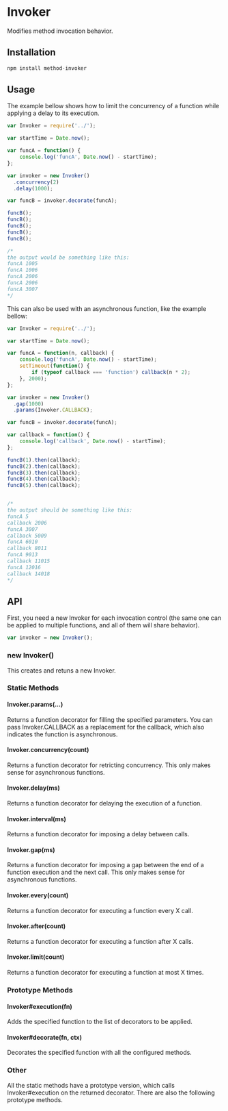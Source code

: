 # Invoker

Modifies method invocation behavior.

## Installation

```javascript
npm install method-invoker
```

## Usage

The example bellow shows how to limit the concurrency of a function while applying a delay to its execution.

```javascript
var Invoker = require('../');

var startTime = Date.now();

var funcA = function() {
    console.log('funcA', Date.now() - startTime);
};

var invoker = new Invoker()
  .concurrency(2)
  .delay(1000);

var funcB = invoker.decorate(funcA);

funcB();
funcB();
funcB();
funcB();
funcB();

/*
the output would be something like this:
funcA 1005
funcA 1006
funcA 2006
funcA 2006
funcA 3007
*/

```

This can also be used with an asynchronous function, like the example bellow:

```javascript
var Invoker = require('../');

var startTime = Date.now();

var funcA = function(n, callback) {
    console.log('funcA', Date.now() - startTime);
    setTimeout(function() {
        if (typeof callback === 'function') callback(n * 2);
    }, 2000);
};

var invoker = new Invoker()
  .gap(1000)
  .params(Invoker.CALLBACK);

var funcB = invoker.decorate(funcA);

var callback = function() {
    console.log('callback', Date.now() - startTime);
};

funcB(1).then(callback);
funcB(2).then(callback);
funcB(3).then(callback);
funcB(4).then(callback);
funcB(5).then(callback);


/*
the output should be something like this:
funcA 5
callback 2006
funcA 3007
callback 5009
funcA 6010
callback 8011
funcA 9013
callback 11015
funcA 12016
callback 14018
*/

```

## API

First, you need a new Invoker for each invocation control (the same one can be applied to multiple functions, and all of them will share behavior).

```javascript
var invoker = new Invoker();
```

### new Invoker()

This creates and retuns a new Invoker.


### Static Methods

#### Invoker.params(...)

Returns a function decorator for filling the specified parameters.
You can pass Invoker.CALLBACK as a replacement for the callback, which also indicates the function is asynchronous.

#### Invoker.concurrency(count)

Returns a function decorator for retricting concurrency.
This only makes sense for asynchronous functions.

#### Invoker.delay(ms)

Returns a function decorator for delaying the execution of a function.

#### Invoker.interval(ms)

Returns a function decorator for imposing a delay between calls.

#### Invoker.gap(ms)

Returns a function decorator for imposing a gap between the end of a function execution and the next call.
This only makes sense for asynchronous functions.

#### Invoker.every(count)

Returns a function decorator for executing a function every X call.

#### Invoker.after(count)

Returns a function decorator for executing a function after X calls.

#### Invoker.limit(count)

Returns a function decorator for executing a function at most X times.


### Prototype Methods

#### Invoker#execution(fn)

Adds the specified function to the list of decorators to be applied.

#### Invoker#decorate(fn, ctx)

Decorates the specified function with all the configured methods.

### Other

All the static methods have a prototype version, which calls Invoker#execution on the returned decorator. There are also the following prototype methods.
